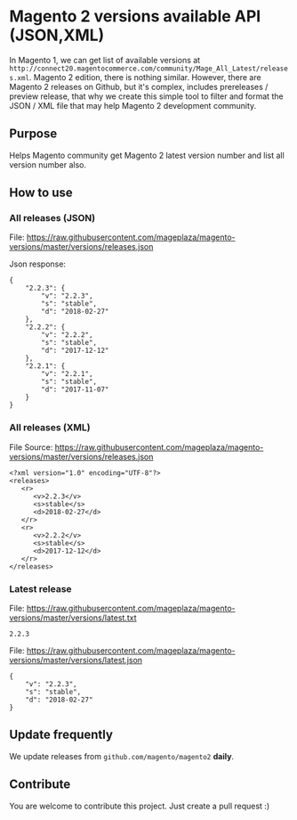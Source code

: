 # Magento 2 versions available API (JSON,XML)

In Magento 1, we can get list of available versions at `http://connect20.magentocommerce.com/community/Mage_All_Latest/releases.xml`. Magento 2 edition, there is nothing similar. However, there are Magento 2 releases on Github, but it's complex, includes prereleases / preview release, that why we create this simple tool to filter and format the JSON / XML file that may help Magento 2 development community.

## Purpose

Helps Magento community get Magento 2 latest version number and list all version number also.

## How to use

### All releases (JSON)

File: https://raw.githubusercontent.com/mageplaza/magento-versions/master/versions/releases.json

Json response: 

```
{
    "2.2.3": {
        "v": "2.2.3",
        "s": "stable",
        "d": "2018-02-27"
    },
    "2.2.2": {
        "v": "2.2.2",
        "s": "stable",
        "d": "2017-12-12"
    },
    "2.2.1": {
        "v": "2.2.1",
        "s": "stable",
        "d": "2017-11-07"
    }
}
```

### All releases (XML)

File Source: https://raw.githubusercontent.com/mageplaza/magento-versions/master/versions/releases.json

```
<?xml version="1.0" encoding="UTF-8"?>
<releases>
   <r>
      <v>2.2.3</v>
      <s>stable</s>
      <d>2018-02-27</d>
   </r>
   <r>
      <v>2.2.2</v>
      <s>stable</s>
      <d>2017-12-12</d>
   </r>
</releases>
```
### Latest release

File: https://raw.githubusercontent.com/mageplaza/magento-versions/master/versions/latest.txt

```
2.2.3
```

File: https://raw.githubusercontent.com/mageplaza/magento-versions/master/versions/latest.json

```
{
    "v": "2.2.3",
    "s": "stable",
    "d": "2018-02-27"
}
```


## Update frequently

We update releases from `github.com/magento/magento2` **daily**.

## Contribute

You are welcome to contribute this project. Just create a pull request :)